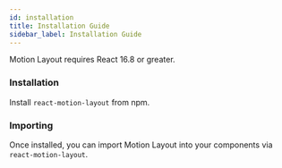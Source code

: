 ```yaml
---
id: installation
title: Installation Guide
sidebar_label: Installation Guide
---
```


Motion Layout requires React 16.8 or greater.

### Installation

Install  `react-motion-layout`  from npm.

### Importing

Once installed, you can import Motion Layout into your components via  `react-motion-layout`.